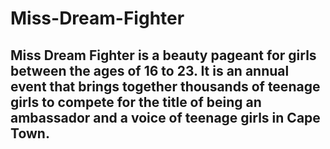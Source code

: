 # Miss-Dream-Fighter
## Miss Dream Fighter is a beauty pageant for girls between the ages of 16 to 23. It is an annual event that brings together thousands of teenage girls to compete for the title of being an ambassador and a voice of teenage girls in Cape Town. 
